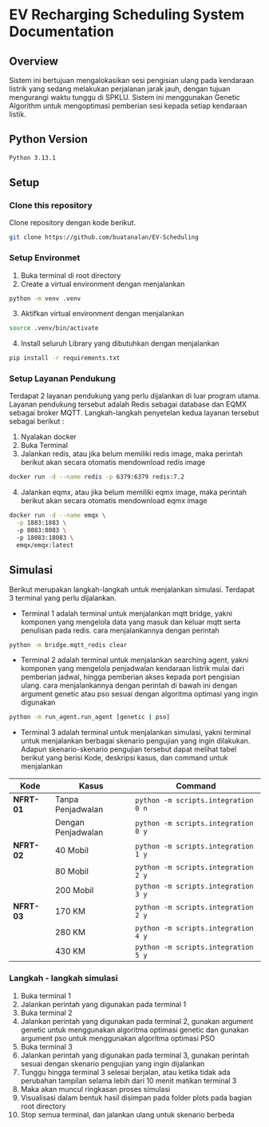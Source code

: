 # EV Recharging Scheduling System Documentation

## Overview
Sistem ini bertujuan mengalokasikan sesi pengisian ulang pada kendaraan listrik yang sedang melakukan perjalanan jarak jauh, dengan tujuan mengurangi waktu tunggu di SPKLU. Sistem ini menggunakan Genetic Algorithm untuk mengoptimasi pemberian sesi kepada setiap kendaraan listik. 

## Python Version
```bash
Python 3.13.1
```

## Setup

### Clone this repository
Clone repository dengan kode berikut.
```bash
git clone https://github.com/buatanalan/EV-Scheduling
```

### Setup Environmet
1. Buka terminal di root directory
2. Create a virtual environment dengan menjalankan
```bash
python -m venv .venv
```
3. Aktifkan virtual environment dengan menjalankan
```bash
source .venv/bin/activate
```
4. Install seluruh Library yang dibutuhkan dengan menjalankan
```bash
pip install -r requirements.txt
```

### Setup Layanan Pendukung
Terdapat 2 layanan pendukung yang perlu dijalankan di luar program utama. Layanan pendukung tersebut adalah Redis sebagai database dan EQMX sebagai broker MQTT. Langkah-langkah penyetelan kedua layanan tersebut sebagai berikut : 

1. Nyalakan docker
2. Buka Terminal
3. Jalankan redis, atau jika belum memiliki redis image, maka perintah berikut akan secara otomatis mendownload redis image
```bash
docker run -d --name redis -p 6379:6379 redis:7.2
```
4. Jalankan eqmx, atau jika belum memiliki eqmx image, maka perintah berikut akan secara otomatis mendownload eqmx image
```bash
docker run -d --name emqx \
  -p 1883:1883 \ 
  -p 8083:8083 \   
  -p 18083:18083 \  
  emqx/emqx:latest
```

## Simulasi
Berikut merupakan langkah-langkah untuk menjalankan simulasi. Terdapat 3 terminal yang perlu dijalankan. 
- Terminal 1 adalah terminal untuk menjalankan mqtt bridge, yakni komponen yang mengelola data yang masuk dan keluar mqtt serta penulisan pada redis. cara menjalankannya dengan perintah
```bash
python -m bridge.mqtt_redis clear
```
- Terminal 2 adalah terminal untuk menjalankan searching agent, yakni komponen yang mengelola penjadwalan kendaraan listrik mulai dari pemberian jadwal, hingga pemberian akses kepada port pengisian ulang.  cara menjalankannya dengan perintah di bawah ini dengan argument genetic atau pso sesuai dengan algoritma optimasi yang ingin digunakan
```bash
python -m run_agent.run_agent [genetic | pso]
```
- Terminal 3 adalah terminal untuk menjalankan simulasi, yakni terminal untuk menjalankan berbagai skenario pengujian yang ingin dilakukan. Adapun skenario-skenario pengujian tersebut dapat melihat tabel berikut yang berisi Kode, deskripsi kasus, dan command untuk menjalankan

| **Kode**   | **Kasus**            | **Command**            |
|------------|----------------------|------------------------|
| **NFRT-01** | Tanpa Penjadwalan    | `python -m scripts.integration 0 n`  |
|            | Dengan Penjadwalan   | `python -m scripts.integration 0 y`  |
| **NFRT-02** | 40 Mobil             | `python -m scripts.integration 1 y` |
|            | 80 Mobil             | `python -m scripts.integration 2 y` |
|            | 200 Mobil            | `python -m scripts.integration 3 y`|
| **NFRT-03** | 170 KM               | `python -m scripts.integration 2 y`|
|            | 280 KM               | `python -m scripts.integration 4 y`|
|            | 430 KM               | `python -m scripts.integration 5 y`|

### Langkah - langkah simulasi

1. Buka terminal 1
2. Jalankan perintah yang digunakan pada terminal 1
3. Buka terminal 2
4. Jalankan perintah yang digunakan pada terminal 2, gunakan argument genetic untuk menggunakan algoritma optimasi genetic dan gunakan argument pso untuk menggunakan algoritma optimasi PSO
5. Buka terminal 3
6. Jalankan perintah yang digunakan pada terminal 3, gunakan perintah sesuai dengan skenario pengujian yang ingin dijalankan
7. Tunggu hingga terminal 3 selesai berjalan, atau ketika tidak ada perubahan tampilan selama lebih dari 10 menit matikan terminal 3
8. Maka akan muncul ringkasan proses simulasi
9. Visualisasi dalam bentuk hasil disimpan pada folder plots pada bagian root directory
10. Stop semua terminal, dan jalankan ulang untuk skenario berbeda

